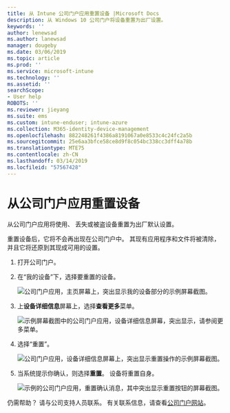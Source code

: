 ```yaml
---
title: 从 Intune 公司门户应用重置设备 |Microsoft Docs
description: 从 Windows 10 公司门户将设备重置为出厂设置。
keywords: ''
author: lenewsad
ms.author: lanewsad
manager: dougeby
ms.date: 03/06/2019
ms.topic: article
ms.prod: ''
ms.service: microsoft-intune
ms.technology: ''
ms.assetid: ''
searchScope:
- User help
ROBOTS: ''
ms.reviewer: jieyang
ms.suite: ems
ms.custom: intune-enduser; intune-azure
ms.collection: M365-identity-device-management
ms.openlocfilehash: 882248261f4386a8191067a0e8533c4c24fc2a5b
ms.sourcegitcommit: 25e6aa3bfce58ce8d9f8c054bc338cc3dff4a78b
ms.translationtype: MTE75
ms.contentlocale: zh-CN
ms.lasthandoff: 03/14/2019
ms.locfileid: "57567428"
---
```

# <a name="reset-device-from-the-company-portal-app"></a>从公司门户应用重置设备  

从公司门户应用将使用、 丢失或被盗设备重置为出厂默认设置。  

重置设备后，它将不会再出现在公司门户中。 其现有应用程序和文件将被清除，并且它将还原到其现成可用的设置。  

1. 打开公司门户。  
2. 在“我的设备”下，选择要重置的设备。   

    ![公司门户应用，主页屏幕上，突出显示我的设备部分的示例屏幕截图。](./media/1802-cp-app-windows-home.png)  

3. 上**设备详细信息**屏幕上，选择**查看更多**菜单。  

    ![示例屏幕截图中的公司门户应用，设备详细信息屏幕，突出显示，请参阅更多菜单。](./media/1802-cp-app-windows-device-details.png)  

4. 选择“重置”。  

     ![公司门户应用，设备详细信息屏幕上，突出显示重置操作的示例屏幕截图。 ](./media/1802-cp-app-windows-device-details-reset.png)  

5. 当系统提示你确认，则选择**重置**。 设备将重置自身。  

     ![示例的公司门户应用，重置确认消息，其中突出显示重置按钮的屏幕截图。 ](./media/1802-cp-app-windows-reset-confirm.png)  

仍需帮助？ 请与公司支持人员联系。 有关联系信息，请查看[公司门户网站](https://go.microsoft.com/fwlink/?linkid=2010980)。  
